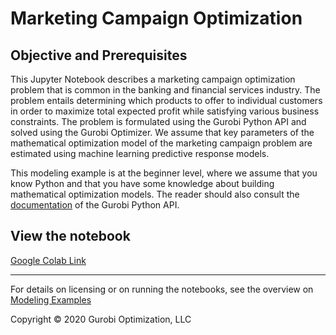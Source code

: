 # Marketing Campaign Optimization

## Objective and Prerequisites

This Jupyter Notebook describes a marketing campaign optimization problem that is common in the banking and financial services industry. The problem entails determining which products to offer to individual customers in order to maximize total expected profit while satisfying various business constraints.
The problem is formulated using the Gurobi Python API and solved using the Gurobi Optimizer. We assume 
that key parameters of the mathematical optimization model of the marketing campaign problem are estimated using machine learning predictive response models. 

This modeling example is at the beginner level, where we assume that you know Python and that you have some knowledge about 
building mathematical optimization models. 
The reader should also consult the  [documentation](https://www.gurobi.com/resources/?category-filter=documentation)
of the Gurobi Python API.


## View the notebook

[Google Colab Link](https://colab.research.google.com/github/Gurobi/marketing_campaign_optimization/marketing_campaign_optimization_gcl.ipynb)


----
For details on licensing or on running the notebooks, see the overview on [Modeling Examples](../)


Copyright © 2020 Gurobi Optimization, LLC
